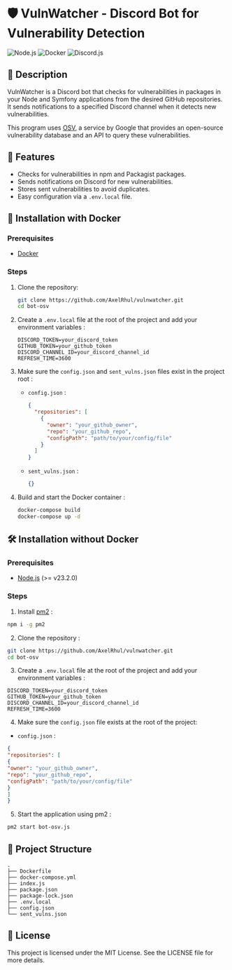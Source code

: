 # 🛡️ VulnWatcher - Discord Bot for Vulnerability Detection

![Node.js](https://img.shields.io/badge/Node.js-Latest-brightgreen)
![Docker](https://img.shields.io/badge/Docker-Ready-blue)
![Discord.js](https://img.shields.io/badge/Discord.js-v13.6.0-blueviolet)

## 📖 Description

VulnWatcher is a Discord bot that checks for vulnerabilities in packages in your Node and Symfony applications from the desired GitHub repositories. It sends notifications to a specified Discord channel when it detects new vulnerabilities.

This program uses [OSV](https://google.github.io/osv.dev/), a service by Google that provides an open-source vulnerability database and an API to query these vulnerabilities.

## 🚀 Features

- Checks for vulnerabilities in npm and Packagist packages.
- Sends notifications on Discord for new vulnerabilities.
- Stores sent vulnerabilities to avoid duplicates.
- Easy configuration via a `.env.local` file.

## 🐳 Installation with Docker

### Prerequisites

- [Docker](https://www.docker.com/)

### Steps

1. Clone the repository:

   ```bash
   git clone https://github.com/AxelRhul/vulnwatcher.git
   cd bot-osv
   ```

2. Create a `.env.local` file at the root of the project and add your environment variables :

   ```env
   DISCORD_TOKEN=your_discord_token
   GITHUB_TOKEN=your_github_token
   DISCORD_CHANNEL_ID=your_discord_channel_id
   REFRESH_TIME=3600
   ```

3. Make sure the `config.json` and `sent_vulns.json` files exist in the project root :

   - `config.json` :

     ```json
     {
       "repositories": [
         {
           "owner": "your_github_owner",
           "repo": "your_github_repo",
           "configPath": "path/to/your/config/file"
         }
       ]
     }
     ```

   - `sent_vulns.json` :

     ```json
     {}
     ```

4. Build and start the Docker container :

   ```bash
   docker-compose build
   docker-compose up -d
   ```

## 🛠️ Installation without Docker

### Prerequisites

- [Node.js](https://nodejs.org/) (>= v23.2.0)

### Steps

1. Install [pm2](https://pm2.keymetrics.io/docs/usage/quick-start/) :

```bash
npm i -g pm2
```

2. Clone the repository :

```bash
git clone https://github.com/AxelRhul/vulnwatcher.git
cd bot-osv
```

3. Create a `.env.local` file at the root of the project and add your environment variables :

```env
DISCORD_TOKEN=your_discord_token
GITHUB_TOKEN=your_github_token
DISCORD_CHANNEL_ID=your_discord_channel_id
REFRESH_TIME=3600
```

4. Make sure the `config.json` file exists at the root of the project:

- `config.json` :

```json
{
"repositories": [
{
"owner": "your_github_owner",
"repo": "your_github_repo",
"configPath": "path/to/your/config/file"
}
]
}
```

5. Start the application using pm2 :

```bash
pm2 start bot-osv.js
```

## 📂 Project Structure

```plaintext
.
├── Dockerfile
├── docker-compose.yml
├── index.js
├── package.json
├── package-lock.json
├── .env.local
├── config.json
└── sent_vulns.json
```

## 📜 License

This project is licensed under the MIT License. See the LICENSE file for more details.

